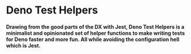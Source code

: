 # Deno Test Helpers

#### Drawing from the good parts of the DX with Jest, Deno Test Helpers is a minimalist and opinionated set of helper functions to make writing tests for Deno faster and more fun. All while avoiding the configuration hell which is Jest.